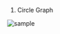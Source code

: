 1. Circle Graph

![sample](https://user-images.githubusercontent.com/45839935/73620944-6f43fa80-4677-11ea-8105-538ba19d33bd.png)
